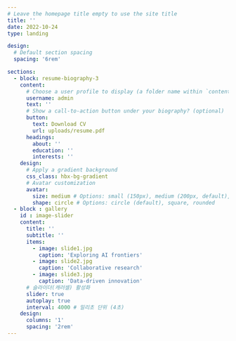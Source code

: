 ```yaml
---
# Leave the homepage title empty to use the site title
title: ''
date: 2022-10-24
type: landing

design:
  # Default section spacing
  spacing: '6rem'

sections:
  - block: resume-biography-3
    content:
      # Choose a user profile to display (a folder name within `content/authors/`)
      username: admin
      text: ''
      # Show a call-to-action button under your biography? (optional)
      button:
        text: Download CV
        url: uploads/resume.pdf
      headings:
        about: ''
        education: ''
        interests: ''
    design:
      # Apply a gradient background
      css_class: hbx-bg-gradient
      # Avatar customization
      avatar:
        size: medium # Options: small (150px), medium (200px, default), large (320px), xl (400px), xxl (500px)
        shape: circle # Options: circle (default), square, rounded
  - block : gallery
    id : image-slider
    content:
      title: ''
      subtitle: ''
      items:
        - image: slide1.jpg
          caption: 'Exploring AI frontiers'
        - image: slide2.jpg
          caption: 'Collaborative research'
        - image: slide3.jpg
          caption: 'Data-driven innovation'
      # 슬라이더(캐러셀) 활성화
      slider: true
      autoplay: true
      interval: 4000 # 밀리초 단위 (4초)
    design:
      columns: '1'
      spacing: '2rem'
---
```

